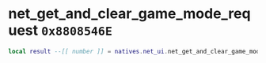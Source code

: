 # net_get_and_clear_game_mode_request `0x8808546E`

```lua
local result --[[ number ]] = natives.net_ui.net_get_and_clear_game_mode_request()
```